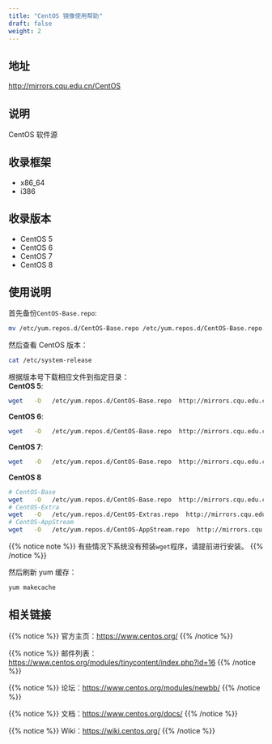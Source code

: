 ```yaml
---
title: "CentOS 镜像使用帮助"
draft: false
weight: 2
---
```

## 地址

http://mirrors.cqu.edu.cn/CentOS

## 说明

CentOS 软件源

## 收录框架

- x86_64
- i386

## 收录版本

- CentOS 5
- CentOS 6
- CentOS 7
- CentOS 8


## 使用说明

首先备份`CentOS-Base.repo`:

```bash
mv /etc/yum.repos.d/CentOS-Base.repo /etc/yum.repos.d/CentOS-Base.repo.backup
```

然后查看 CentOS 版本：

```bash
cat /etc/system-release
```

根据版本号下载相应文件到指定目录：</br>
**CentOS 5**:

```bash
wget   -O   /etc/yum.repos.d/CentOS-Base.repo  http://mirrors.cqu.edu.cn/repo/centos/Centos-5.repo
```

**CentOS 6**:

```bash
wget   -O   /etc/yum.repos.d/CentOS-Base.repo  http://mirrors.cqu.edu.cn/repo/centos/Centos-6.repo
```

**CentOS 7**:

```bash
wget   -O   /etc/yum.repos.d/CentOS-Base.repo  http://mirrors.cqu.edu.cn/repo/centos/Centos-7.repo
```

**CentOS 8**

```bash
# CentOS-Base
wget   -O   /etc/yum.repos.d/CentOS-Base.repo  http://mirrors.cqu.edu.cn/repo/centos/Centos-8-repo/CentOS-Base.repo
# CentOS-Extra
wget   -O   /etc/yum.repos.d/CentOS-Extras.repo  http://mirrors.cqu.edu.cn/repo/centos/Centos-8-repo/CentOS-Extras.repo
# CentOS-AppStream
wget   -O   /etc/yum.repos.d/CentOS-AppStream.repo  http://mirrors.cqu.edu.cn/repo/centos/Centos-8-repo/CentOS-AppStream.repo
```

{{% notice note %}}
有些情况下系统没有预装`wget`程序，请提前进行安装。
{{% /notice %}}


然后刷新 yum 缓存：

```bash
yum makecache
```

## 相关链接

{{% notice %}}
官方主页：https://www.centos.org/
{{% /notice %}}


{{% notice %}}
邮件列表：https://www.centos.org/modules/tinycontent/index.php?id=16
{{% /notice %}}


{{% notice %}}
论坛：https://www.centos.org/modules/newbb/
{{% /notice %}}


{{% notice %}}
文档：https://www.centos.org/docs/
{{% /notice %}}


{{% notice %}}
Wiki：https://wiki.centos.org/
{{% /notice %}}

